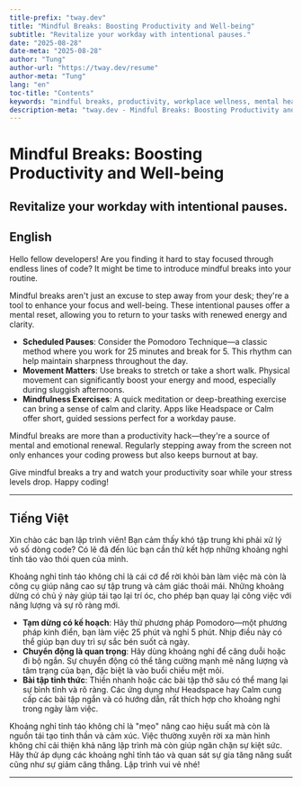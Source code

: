 ```yaml
---
title-prefix: "tway.dev"
title: "Mindful Breaks: Boosting Productivity and Well-being"
subtitle: "Revitalize your workday with intentional pauses."
date: "2025-08-28"
date-meta: "2025-08-28"
author: "Tung"
author-url: "https://tway.dev/resume"
author-meta: "Tung"
lang: "en"
toc-title: "Contents"
keywords: "mindful breaks, productivity, workplace wellness, mental health, workday tips"
description-meta: "tway.dev - Mindful Breaks: Boosting Productivity and Well-being - Revitalize your workday with intentional pauses."
---
```


# Mindful Breaks: Boosting Productivity and Well-being
## Revitalize your workday with intentional pauses.

## English
Hello fellow developers! Are you finding it hard to stay focused through endless lines of code? It might be time to introduce mindful breaks into your routine.

Mindful breaks aren't just an excuse to step away from your desk; they're a tool to enhance your focus and well-being. These intentional pauses offer a mental reset, allowing you to return to your tasks with renewed energy and clarity.

- **Scheduled Pauses**: Consider the Pomodoro Technique—a classic method where you work for 25 minutes and break for 5. This rhythm can help maintain sharpness throughout the day.
- **Movement Matters**: Use breaks to stretch or take a short walk. Physical movement can significantly boost your energy and mood, especially during sluggish afternoons.
- **Mindfulness Exercises**: A quick meditation or deep-breathing exercise can bring a sense of calm and clarity. Apps like Headspace or Calm offer short, guided sessions perfect for a workday pause.

Mindful breaks are more than a productivity hack—they're a source of mental and emotional renewal. Regularly stepping away from the screen not only enhances your coding prowess but also keeps burnout at bay. 

Give mindful breaks a try and watch your productivity soar while your stress levels drop. Happy coding!

---

## Tiếng Việt
Xin chào các bạn lập trình viên! Bạn cảm thấy khó tập trung khi phải xử lý vô số dòng code? Có lẽ đã đến lúc bạn cần thử kết hợp những khoảng nghỉ tỉnh táo vào thói quen của mình.

Khoảng nghỉ tỉnh táo không chỉ là cái cớ để rời khỏi bàn làm việc mà còn là công cụ giúp nâng cao sự tập trung và cảm giác thoải mái. Những khoảng dừng có chủ ý này giúp tái tạo lại trí óc, cho phép bạn quay lại công việc với năng lượng và sự rõ ràng mới.

- **Tạm dừng có kế hoạch**: Hãy thử phương pháp Pomodoro—một phương pháp kinh điển, bạn làm việc 25 phút và nghỉ 5 phút. Nhịp điều này có thể giúp bạn duy trì sự sắc bén suốt cả ngày.
- **Chuyển động là quan trọng**: Hãy dùng khoảng nghỉ để căng duỗi hoặc đi bộ ngắn. Sự chuyển động có thể tăng cường mạnh mẽ năng lượng và tâm trạng của bạn, đặc biệt là vào buổi chiều mệt mỏi.
- **Bài tập tỉnh thức**: Thiền nhanh hoặc các bài tập thở sâu có thể mang lại sự bình tĩnh và rõ ràng. Các ứng dụng như Headspace hay Calm cung cấp các bài tập ngắn và có hướng dẫn, rất thích hợp cho khoảng nghỉ trong ngày làm việc.

Khoảng nghỉ tỉnh táo không chỉ là "mẹo" nâng cao hiệu suất mà còn là nguồn tái tạo tinh thần và cảm xúc. Việc thường xuyên rời xa màn hình không chỉ cải thiện khả năng lập trình mà còn giúp ngăn chặn sự kiệt sức. Hãy thử áp dụng các khoảng nghỉ tỉnh táo và quan sát sự gia tăng năng suất cũng như sự giảm căng thẳng. Lập trình vui vẻ nhé!

---
